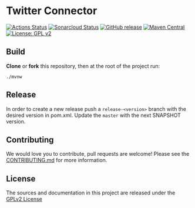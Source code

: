 # Twitter Connector

[![Actions Status](https://github.com/bonitasoft/bonita-connector-twitter/workflows/Build/badge.svg)](https://github.com/bonitasoft/bonita-connector-twitter/actions?query=workflow%3ABuild)
[![Sonarcloud Status](https://sonarcloud.io/api/project_badges/measure?project=bonitasoft_bonita-connector-twitter&metric=alert_status)](https://sonarcloud.io/dashboard?id=bonitasoft_bonita-connector-twitter)
[![GitHub release](https://img.shields.io/github/v/release/bonitasoft/bonita-connector-twitter?color=blue&label=Release)](https://github.com/bonitasoft/bonita-connector-twitter/releases)
[![Maven Central](https://img.shields.io/maven-central/v/org.bonitasoft.connectors/bonita-connector-twitter.svg?label=Maven%20Central&color=orange)](https://search.maven.org/search?q=g:%22org.bonitasoft.connectors%22%20AND%20a:%22bonita-connector-twitter%22)
[![License: GPL v2](https://img.shields.io/badge/License-GPL%20v2-yellow.svg)](https://www.gnu.org/licenses/old-licenses/gpl-2.0.en.html)

## Build

__Clone__ or __fork__ this repository, then at the root of the project run:

`./mvnw`

## Release

In order to create a new release push a `release-<version>` branch with the desired version in pom.xml.
Update the `master` with the next SNAPSHOT version.

## Contributing

We would love you to contribute, pull requests are welcome! Please see the [CONTRIBUTING.md](CONTRIBUTING.md) for more information.

## License

The sources and documentation in this project are released under the [GPLv2 License](LICENSE)
